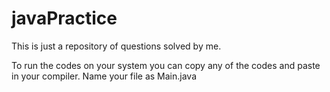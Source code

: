 # javaPractice
This is just a repository of questions solved by me.

To run the codes on your system you can copy any of the codes and paste in your compiler.
Name your file as Main.java
